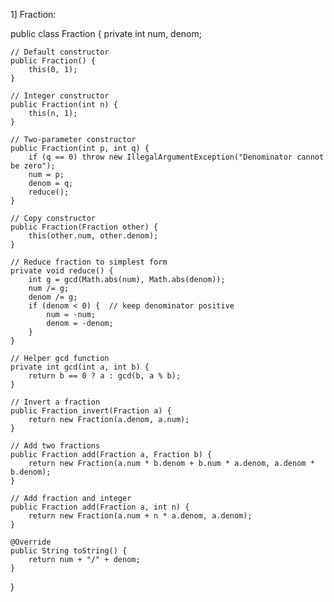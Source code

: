1] Fraction:








public class Fraction {
    private int num, denom;

    // Default constructor
    public Fraction() {
        this(0, 1);
    }

    // Integer constructor
    public Fraction(int n) {
        this(n, 1);
    }

    // Two-parameter constructor
    public Fraction(int p, int q) {
        if (q == 0) throw new IllegalArgumentException("Denominator cannot be zero");
        num = p;
        denom = q;
        reduce();
    }

    // Copy constructor
    public Fraction(Fraction other) {
        this(other.num, other.denom);
    }

    // Reduce fraction to simplest form
    private void reduce() {
        int g = gcd(Math.abs(num), Math.abs(denom));
        num /= g;
        denom /= g;
        if (denom < 0) {  // keep denominator positive
            num = -num;
            denom = -denom;
        }
    }

    // Helper gcd function
    private int gcd(int a, int b) {
        return b == 0 ? a : gcd(b, a % b);
    }

    // Invert a fraction
    public Fraction invert(Fraction a) {
        return new Fraction(a.denom, a.num);
    }

    // Add two fractions
    public Fraction add(Fraction a, Fraction b) {
        return new Fraction(a.num * b.denom + b.num * a.denom, a.denom * b.denom);
    }

    // Add fraction and integer
    public Fraction add(Fraction a, int n) {
        return new Fraction(a.num + n * a.denom, a.denom);
    }

    @Override
    public String toString() {
        return num + "/" + denom;
    }
}
